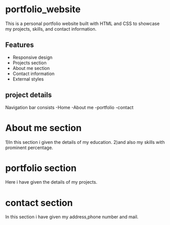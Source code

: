 # portfolio_website
This is a personal portfolio website built with HTML and CSS to showcase my projects, skills, and contact information.

## Features
- Responsive design
- Projects section
- About me section
- Contact information
- External styles

## project details
Navigation bar consists
-Home
-About me
-portfolio
-contact
# About me section
1)In this section i given the details of my education.
2)and also my skills with prominent percentage.
# portfolio section
Here i have given the details of my projects.
# contact section
In this section  i have given my address,phone number and mail.

